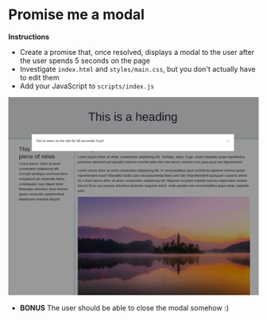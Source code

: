 # Promise me a modal

**Instructions**
- Create a promise that, once resolved, displays a modal to the user after the user spends 5 seconds on the page
- Investigate `index.html` and `styles/main.css`, but you don't actually have to edit them
- Add your JavaScript to `scripts/index.js`

![Modal](reference-images/modal.png)

- **BONUS** The user should be able to close the modal somehow :)